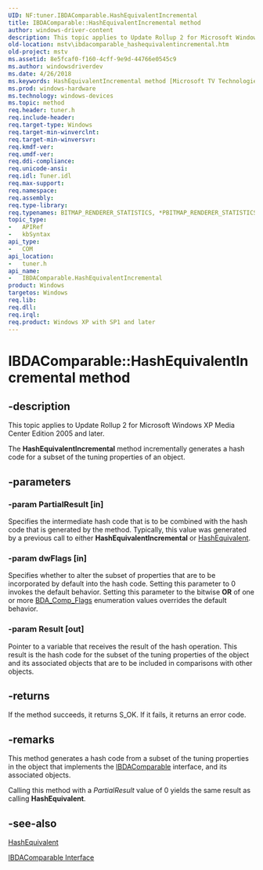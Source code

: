 ```yaml
---
UID: NF:tuner.IBDAComparable.HashEquivalentIncremental
title: IBDAComparable::HashEquivalentIncremental method
author: windows-driver-content
description: This topic applies to Update Rollup 2 for Microsoft Windows XP Media Center Edition 2005 and later.
old-location: mstv\ibdacomparable_hashequivalentincremental.htm
old-project: mstv
ms.assetid: 8e5fcaf0-f160-4cff-9e9d-44766e0545c9
ms.author: windowsdriverdev
ms.date: 4/26/2018
ms.keywords: HashEquivalentIncremental method [Microsoft TV Technologies], HashEquivalentIncremental method [Microsoft TV Technologies], IBDAComparable interface, HashEquivalentIncremental,IBDAComparable.HashEquivalentIncremental, IBDAComparable, IBDAComparable interface [Microsoft TV Technologies], HashEquivalentIncremental method, IBDAComparable::HashEquivalentIncremental, IBDAComparableHashEquivalentIncremental, mstv.ibdacomparable_hashequivalentincremental, tuner/IBDAComparable::HashEquivalentIncremental
ms.prod: windows-hardware
ms.technology: windows-devices
ms.topic: method
req.header: tuner.h
req.include-header: 
req.target-type: Windows
req.target-min-winverclnt: 
req.target-min-winversvr: 
req.kmdf-ver: 
req.umdf-ver: 
req.ddi-compliance: 
req.unicode-ansi: 
req.idl: Tuner.idl
req.max-support: 
req.namespace: 
req.assembly: 
req.type-library: 
req.typenames: BITMAP_RENDERER_STATISTICS, *PBITMAP_RENDERER_STATISTICS
topic_type:
-	APIRef
-	kbSyntax
api_type:
-	COM
api_location:
-	tuner.h
api_name:
-	IBDAComparable.HashEquivalentIncremental
product: Windows
targetos: Windows
req.lib: 
req.dll: 
req.irql: 
req.product: Windows XP with SP1 and later
---
```


# IBDAComparable::HashEquivalentIncremental method


## -description



This topic applies to Update Rollup 2 for Microsoft Windows XP Media Center Edition 2005 and later.
        



The <b>HashEquivalentIncremental</b> method incrementally generates a hash code for a subset of the tuning properties of an object.


## -parameters




### -param PartialResult [in]

Specifies the intermediate hash code that is to be combined with the hash code that is generated by the method. Typically, this value was generated by a previous call to either <b>HashEquivalentIncremental</b> or <a href="https://msdn.microsoft.com/31f52445-a4f5-40f5-ad55-30f3b43b1528">HashEquivalent</a>.


### -param dwFlags [in]

Specifies whether to alter the subset of properties that are to be incorporated by default into the hash code. Setting this parameter to 0 invokes the default behavior. Setting this parameter to the bitwise <b>OR</b> of one or more <a href="https://msdn.microsoft.com/3bf4b82d-29d2-442e-ad20-bdb7ef66dfb5">BDA_Comp_Flags</a> enumeration values overrides the default behavior.


### -param Result [out]

Pointer to a variable that receives the result of the hash operation. This result is the hash code for the subset of the tuning properties of the object and its associated objects that are to be included in comparisons with other objects.


## -returns



If the method succeeds, it returns S_OK. If it fails, it returns an error code.




## -remarks



This method generates a hash code from a subset of the tuning properties in the object that implements the <a href="https://msdn.microsoft.com/6f582ae2-d8c6-4d85-a01f-e98c6ee16021">IBDAComparable</a> interface, and its associated objects.

Calling this method with a <i>PartialResult</i> value of 0 yields the same result as calling <b>HashEquivalent</b>.




## -see-also




<a href="https://msdn.microsoft.com/31f52445-a4f5-40f5-ad55-30f3b43b1528">HashEquivalent</a>



<a href="https://msdn.microsoft.com/6f582ae2-d8c6-4d85-a01f-e98c6ee16021">IBDAComparable Interface</a>
 

 

